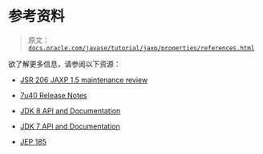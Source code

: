 # 参考资料

> 原文：[`docs.oracle.com/javase/tutorial/jaxp/properties/references.html`](https://docs.oracle.com/javase/tutorial/jaxp/properties/references.html)

欲了解更多信息，请参阅以下资源：

+   [JSR 206 JAXP 1.5 maintenance review](http://www.jcp.org/en/jsr/detail?id=206)

+   [7u40 Release Notes](http://www.oracle.com/technetwork/java/javase/7u40-relnotes-2004172.html)

+   [JDK 8 API and Documentation](https://docs.oracle.com/javase/8/docs/index.html)

+   [JDK 7 API and Documentation](https://docs.oracle.com/javase/7/docs/index.html)

+   [JEP 185](http://openjdk.java.net/jeps/185)
